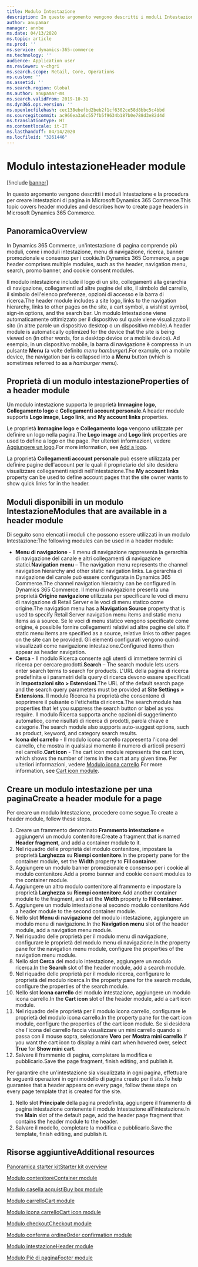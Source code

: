 ```yaml
---
title: Modulo Intestazione
description: In questo argomento vengono descritti i moduli Intestazione e la procedura per creare intestazioni di pagina in Microsoft Dynamics 365 Commerce.
author: anupamar
manager: annbe
ms.date: 04/13/2020
ms.topic: article
ms.prod: ''
ms.service: dynamics-365-commerce
ms.technology: ''
audience: Application user
ms.reviewer: v-chgri
ms.search.scope: Retail, Core, Operations
ms.custom: ''
ms.assetid: ''
ms.search.region: Global
ms.author: anupamar-ms
ms.search.validFrom: 2019-10-31
ms.dyn365.ops.version: ''
ms.openlocfilehash: cec138ebefbd2beb2f1cf6302ce58d8bbc5c4bbd
ms.sourcegitcommit: ac966ea3a6c557fb5f9634b187b0e788d3e82d4d
ms.translationtype: HT
ms.contentlocale: it-IT
ms.lasthandoff: 04/14/2020
ms.locfileid: "3261446"
---
```

# <a name="header-module"></a><span data-ttu-id="72939-103">Modulo intestazione</span><span class="sxs-lookup"><span data-stu-id="72939-103">Header module</span></span>


[!include [banner](includes/banner.md)]

<span data-ttu-id="72939-104">In questo argomento vengono descritti i moduli Intestazione e la procedura per creare intestazioni di pagina in Microsoft Dynamics 365 Commerce.</span><span class="sxs-lookup"><span data-stu-id="72939-104">This topic covers header modules and describes how to create page headers in Microsoft Dynamics 365 Commerce.</span></span>

## <a name="overview"></a><span data-ttu-id="72939-105">Panoramica</span><span class="sxs-lookup"><span data-stu-id="72939-105">Overview</span></span>

<span data-ttu-id="72939-106">In Dynamics 365 Commerce, un'intestazione di pagina comprende più moduli, come i moduli intestazione, menu di navigazione, ricerca, banner promozionale e consenso per i cookie.</span><span class="sxs-lookup"><span data-stu-id="72939-106">In Dynamics 365 Commerce, a page header comprises multiple modules, such as the header, navigation menu, search, promo banner, and cookie consent modules.</span></span> 

<span data-ttu-id="72939-107">Il modulo intestazione include il logo di un sito, collegamenti alla gerarchia di navigazione, collegamenti ad altre pagine del sito, il simbolo del carrello, il simbolo dell'elenco preferenze, opzioni di accesso e la barra di ricerca.</span><span class="sxs-lookup"><span data-stu-id="72939-107">The header module includes a site logo, links to the navigation hierarchy, links to other pages on the site, a cart symbol, a wishlist symbol, sign-in options, and the search bar.</span></span> <span data-ttu-id="72939-108">Un modulo Intestazione viene automaticamente ottimizzato per il dispositivo sul quale viene visualizzato il sito (in altre parole un dispositivo desktop o un dispositivo mobile).</span><span class="sxs-lookup"><span data-stu-id="72939-108">A header module is automatically optimized for the device that the site is being viewed on (in other words, for a desktop device or a mobile device).</span></span> <span data-ttu-id="72939-109">Ad esempio, in un dispositivo mobile, la barra di navigazione è compressa in un pulsante **Menu** (a volte definito *menu hamburger*).</span><span class="sxs-lookup"><span data-stu-id="72939-109">For example, on a mobile device, the navigation bar is collapsed into a **Menu** button (which is sometimes referred to as a *hamburger menu*).</span></span>

## <a name="properties-of-a-header-module"></a><span data-ttu-id="72939-110">Proprietà di un modulo intestazione</span><span class="sxs-lookup"><span data-stu-id="72939-110">Properties of a header module</span></span>

<span data-ttu-id="72939-111">Un modulo intestazione supporta le proprietà **Immagine logo**, **Collegamento logo** e **Collegamenti account personale**.</span><span class="sxs-lookup"><span data-stu-id="72939-111">A header module supports **Logo image**, **Logo link**, and **My account links** properties.</span></span> 

<span data-ttu-id="72939-112">Le proprietà **Immagine logo** e **Collegamento logo** vengono utilizzate per definire un logo nella pagina.</span><span class="sxs-lookup"><span data-stu-id="72939-112">The **Logo image** and **Logo link** properties are used to define a logo on the page.</span></span> <span data-ttu-id="72939-113">Per ulteriori informazioni, vedere [Aggiungere un logo](add-logo.md).</span><span class="sxs-lookup"><span data-stu-id="72939-113">For more information, see [Add a logo](add-logo.md).</span></span> 

<span data-ttu-id="72939-114">La proprietà **Collegamenti account personale** può essere utilizzata per definire pagine dell'account per le quali il proprietario del sito desidera visualizzare collegamenti rapidi nell'intestazione.</span><span class="sxs-lookup"><span data-stu-id="72939-114">The **My account links** property can be used to define account pages that the site owner wants to show quick links for in the header.</span></span>

## <a name="modules-that-are-available-in-a-header-module"></a><span data-ttu-id="72939-115">Moduli disponibili in un modulo Intestazione</span><span class="sxs-lookup"><span data-stu-id="72939-115">Modules that are available in a header module</span></span>

<span data-ttu-id="72939-116">Di seguito sono elencati i moduli che possono essere utilizzati in un modulo Intestazione:</span><span class="sxs-lookup"><span data-stu-id="72939-116">The following modules can be used in a header module:</span></span>

- <span data-ttu-id="72939-117">**Menu di navigazione** - Il menu di navigazione rappresenta la gerarchia di navigazione del canale e altri collegamenti di navigazione statici.</span><span class="sxs-lookup"><span data-stu-id="72939-117">**Navigation menu** – The navigation menu represents the channel navigation hierarchy and other static navigation links.</span></span> <span data-ttu-id="72939-118">La gerarchia di navigazione del canale può essere configurata in Dynamics 365 Commerce.</span><span class="sxs-lookup"><span data-stu-id="72939-118">The channel navigation hierarchy can be configured in Dynamics 365 Commerce.</span></span> <span data-ttu-id="72939-119">Il menu di navigazione presenta una proprietà **Origine navigazione** utilizzata per specificare le voci di menu di navigazione di Retail Server e le voci di menu statico come origine.</span><span class="sxs-lookup"><span data-stu-id="72939-119">The navigation menu has a **Navigation Source** property that is used to specify Retail Server navigation menu items and static menu items as a source.</span></span> <span data-ttu-id="72939-120">Se le voci di menu statico vengono specificate come origine, è possibile fornire collegamenti relativi ad altre pagine del sito.</span><span class="sxs-lookup"><span data-stu-id="72939-120">If static menu items are specified as a source, relative links to other pages on the site can be provided.</span></span> <span data-ttu-id="72939-121">Gli elementi configurati vengono quindi visualizzati come navigazione intestazione.</span><span class="sxs-lookup"><span data-stu-id="72939-121">Configured items then appear as header navigation.</span></span> 
- <span data-ttu-id="72939-122">**Cerca** - Il modulo Ricerca consente agli utenti di immettere termini di ricerca per cercare prodotti.</span><span class="sxs-lookup"><span data-stu-id="72939-122">**Search** – The search module lets users enter search terms to search for products.</span></span> <span data-ttu-id="72939-123">L'URL della pagina di ricerca predefinita e i parametri della query di ricerca devono essere specificati in **Impostazioni sito \> Estensioni**.</span><span class="sxs-lookup"><span data-stu-id="72939-123">The URL of the default search page and the search query parameters must be provided at **Site Settings \> Extensions**.</span></span> <span data-ttu-id="72939-124">Il modulo Ricerca ha proprietà che consentono di sopprimere il pulsante o l'etichetta di ricerca.</span><span class="sxs-lookup"><span data-stu-id="72939-124">The search module has properties that let you suppress the search button or label as you require.</span></span> <span data-ttu-id="72939-125">Il modulo Ricerca supporta anche opzioni di suggerimento automatico, come risultati di ricerca di prodotti, parola chiave e categorie.</span><span class="sxs-lookup"><span data-stu-id="72939-125">The search module also supports auto-suggest options, such as product, keyword, and category search results.</span></span>
- <span data-ttu-id="72939-126">**Icona del carrello** - Il modulo icona carrello rappresenta l'icona del carrello, che mostra in qualsiasi momento il numero di articoli presenti nel carrello.</span><span class="sxs-lookup"><span data-stu-id="72939-126">**Cart icon** - The cart icon module represents the cart icon, which shows the number of items in the cart at any given time.</span></span> <span data-ttu-id="72939-127">Per ulteriori informazioni, vedere [Modulo icona carrello](cart-icon-module.md).</span><span class="sxs-lookup"><span data-stu-id="72939-127">For more information, see [Cart icon module](cart-icon-module.md).</span></span>

## <a name="create-a-header-module-for-a-page"></a><span data-ttu-id="72939-128">Creare un modulo intestazione per una pagina</span><span class="sxs-lookup"><span data-stu-id="72939-128">Create a header module for a page</span></span>

<span data-ttu-id="72939-129">Per creare un modulo Intestazione, procedere come segue.</span><span class="sxs-lookup"><span data-stu-id="72939-129">To create a header module, follow these steps.</span></span>

1. <span data-ttu-id="72939-130">Creare un frammento denominato **Frammento intestazione** e aggiungervi un modulo contenitore.</span><span class="sxs-lookup"><span data-stu-id="72939-130">Create a fragment that is named **Header fragment**, and add a container module to it.</span></span>
1. <span data-ttu-id="72939-131">Nel riquadro delle proprietà del modulo contenitore, impostare la proprietà **Larghezza** su **Riempi contenitore**.</span><span class="sxs-lookup"><span data-stu-id="72939-131">In the property pane for the container module, set the **Width** property to **Fill container**.</span></span>
1. <span data-ttu-id="72939-132">Aggiungere un modulo banner promozionale e consenso per i cookie al modulo contenitore.</span><span class="sxs-lookup"><span data-stu-id="72939-132">Add a promo banner and cookie consent modules to the container module.</span></span>
1. <span data-ttu-id="72939-133">Aggiungere un altro modulo contenitore al frammento e impostare la proprietà **Larghezza** su **Riempi contenitore**.</span><span class="sxs-lookup"><span data-stu-id="72939-133">Add another container module to the fragment, and set the **Width** property to **Fill container**.</span></span>
1. <span data-ttu-id="72939-134">Aggiungere un modulo intestazione al secondo modulo contenitore.</span><span class="sxs-lookup"><span data-stu-id="72939-134">Add a header module to the second container module.</span></span>
1. <span data-ttu-id="72939-135">Nello slot **Menu di navigazione** del modulo intestazione, aggiungere un modulo menu di navigazione.</span><span class="sxs-lookup"><span data-stu-id="72939-135">In the **Navigation menu** slot of the header module, add a navigation menu module.</span></span> 
1. <span data-ttu-id="72939-136">Nel riquadro delle proprietà per il modulo menu di navigazione, configurare le proprietà del modulo menu di navigazione.</span><span class="sxs-lookup"><span data-stu-id="72939-136">In the property pane for the navigation menu module, configure the properties of the navigation menu module.</span></span>
1. <span data-ttu-id="72939-137">Nello slot **Cerca** del modulo intestazione, aggiungere un modulo ricerca.</span><span class="sxs-lookup"><span data-stu-id="72939-137">In the **Search** slot of the header module, add a search module.</span></span> 
1. <span data-ttu-id="72939-138">Nel riquadro delle proprietà per il modulo ricerca, configurare le proprietà del modulo ricerca.</span><span class="sxs-lookup"><span data-stu-id="72939-138">In the property pane for the search module, configure the properties of the search module.</span></span> 
1. <span data-ttu-id="72939-139">Nello slot **Icona carrello** del modulo intestazione, aggiungere un modulo icona carrello.</span><span class="sxs-lookup"><span data-stu-id="72939-139">In the **Cart icon** slot of the header module, add a cart icon module.</span></span> 
1. <span data-ttu-id="72939-140">Nel riquadro delle proprietà per il modulo icona carrello, configurare le proprietà del modulo icona carrello.</span><span class="sxs-lookup"><span data-stu-id="72939-140">In the property pane for the cart icon module, configure the properties of the cart icon module.</span></span> <span data-ttu-id="72939-141">Se si desidera che l'icona del carrello faccia visualizzare un mini carrello quando si passa con il mouse sopra, selezionare **Vero** per **Mostra mini carrello**.</span><span class="sxs-lookup"><span data-stu-id="72939-141">If you want the cart icon to display a mini cart when hovered over, select **True** for **Show mini cart**.</span></span>
1. <span data-ttu-id="72939-142">Salvare il frammento di pagina, completare la modifica e pubblicarlo.</span><span class="sxs-lookup"><span data-stu-id="72939-142">Save the page fragment, finish editing, and publish it.</span></span> 


<span data-ttu-id="72939-143">Per garantire che un'intestazione sia visualizzata in ogni pagina, effettuare le seguenti operazioni in ogni modello di pagina creato per il sito.</span><span class="sxs-lookup"><span data-stu-id="72939-143">To help guarantee that a header appears on every page, follow these steps on every page template that is created for the site.</span></span>

1. <span data-ttu-id="72939-144">Nello slot **Principale** della pagina predefinita, aggiungere il frammento di pagina intestazione contenente il modulo Intestazione all'intestazione.</span><span class="sxs-lookup"><span data-stu-id="72939-144">In the **Main** slot of the default page, add the header page fragment that contains the header module to the header.</span></span>
1. <span data-ttu-id="72939-145">Salvare il modello, completare la modifica e pubblicarlo.</span><span class="sxs-lookup"><span data-stu-id="72939-145">Save the template, finish editing, and publish it.</span></span>

## <a name="additional-resources"></a><span data-ttu-id="72939-146">Risorse aggiuntive</span><span class="sxs-lookup"><span data-stu-id="72939-146">Additional resources</span></span>

[<span data-ttu-id="72939-147">Panoramica starter kit</span><span class="sxs-lookup"><span data-stu-id="72939-147">Starter kit overview</span></span>](starter-kit-overview.md)

[<span data-ttu-id="72939-148">Modulo contenitore</span><span class="sxs-lookup"><span data-stu-id="72939-148">Container module</span></span>](add-container-module.md)

[<span data-ttu-id="72939-149">Modulo casella acquisti</span><span class="sxs-lookup"><span data-stu-id="72939-149">Buy box module</span></span>](add-buy-box.md)

[<span data-ttu-id="72939-150">Modulo carrello</span><span class="sxs-lookup"><span data-stu-id="72939-150">Cart module</span></span>](add-cart-module.md)

[<span data-ttu-id="72939-151">Modulo icona carrello</span><span class="sxs-lookup"><span data-stu-id="72939-151">Cart icon module</span></span>](cart-icon-module.md)

[<span data-ttu-id="72939-152">Modulo checkout</span><span class="sxs-lookup"><span data-stu-id="72939-152">Checkout module</span></span>](add-checkout-module.md)

[<span data-ttu-id="72939-153">Modulo conferma ordine</span><span class="sxs-lookup"><span data-stu-id="72939-153">Order confirmation module</span></span>](order-confirmation-module.md)

[<span data-ttu-id="72939-154">Modulo intestazione</span><span class="sxs-lookup"><span data-stu-id="72939-154">Header module</span></span>](author-header-module.md)

[<span data-ttu-id="72939-155">Modulo Piè di pagina</span><span class="sxs-lookup"><span data-stu-id="72939-155">Footer module</span></span>](author-footer-module.md)
